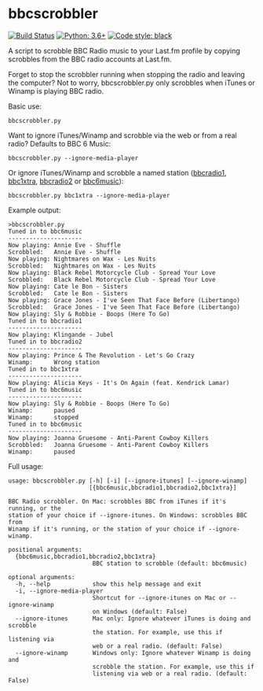 bbcscrobbler
============

[![Build Status](https://travis-ci.org/hugovk/lastfm-tools.svg?branch=master)](https://travis-ci.org/hugovk/lastfm-tools)
[![Python: 3.6+](https://img.shields.io/badge/python-3.6+-blue.svg)](https://www.python.org/downloads/)
[![Code style: black](https://img.shields.io/badge/code%20style-black-000000.svg)](https://github.com/psf/black)

A script to scrobble BBC Radio music to your Last.fm profile by copying scrobbles from the BBC radio accounts at Last.fm.

Forget to stop the scrobbler running when stopping the radio and leaving the computer? Not to worry, bbcscrobbler.py 
only scrobbles when iTunes or Winamp is playing BBC radio. 

Basic use:

```
bbcscrobbler.py
```

Want to ignore iTunes/Winamp and scrobble via the web or from a real radio? Defaults to BBC 6 Music: 

```
bbcscrobbler.py --ignore-media-player
```

Or ignore iTunes/Winamp and scrobble a named station ([bbcradio1](https://www.last.fm/user/bbcradio1), [bbc1xtra](https://www.last.fm/user/bbc1xtra), [bbcradio2](https://www.last.fm/user/bbcradio2) or [bbc6music](https://www.last.fm/user/bbc6music)):

```
bbcscrobbler.py bbc1xtra --ignore-media-player
```


Example output:

```
>bbcscrobbler.py
Tuned in to bbc6music
---------------------
Now playing: Annie Eve - Shuffle
Scrobbled:   Annie Eve - Shuffle
Now playing: Nightmares on Wax - Les Nuits
Scrobbled:   Nightmares on Wax - Les Nuits
Now playing: Black Rebel Motorcycle Club - Spread Your Love
Scrobbled:   Black Rebel Motorcycle Club - Spread Your Love
Now playing: Cate le Bon - Sisters
Scrobbled:   Cate le Bon - Sisters
Now playing: Grace Jones - I've Seen That Face Before (Libertango)
Scrobbled:   Grace Jones - I've Seen That Face Before (Libertango)
Now playing: Sly & Robbie - Boops (Here To Go)
Tuned in to bbcradio1
---------------------
Now playing: Klingande - Jubel
Tuned in to bbcradio2
---------------------
Now playing: Prince & The Revolution - Let's Go Crazy
Winamp:      Wrong station
Tuned in to bbc1xtra
---------------------
Now playing: Alicia Keys - It's On Again (feat. Kendrick Lamar)
Tuned in to bbc6music
---------------------
Now playing: Sly & Robbie - Boops (Here To Go)
Winamp:      paused
Winamp:      stopped
Tuned in to bbc6music
---------------------
Now playing: Joanna Gruesome - Anti-Parent Cowboy Killers
Scrobbled:   Joanna Gruesome - Anti-Parent Cowboy Killers
Winamp:      paused
```

Full usage:
```
usage: bbcscrobbler.py [-h] [-i] [--ignore-itunes] [--ignore-winamp]
                       [{bbc6music,bbcradio1,bbcradio2,bbc1xtra}]

BBC Radio scrobbler. On Mac: scrobbles BBC from iTunes if it's running, or the
station of your choice if --ignore-itunes. On Windows: scrobbles BBC from
Winamp if it's running, or the station of your choice if --ignore-winamp.

positional arguments:
  {bbc6music,bbcradio1,bbcradio2,bbc1xtra}
                        BBC station to scrobble (default: bbc6music)

optional arguments:
  -h, --help            show this help message and exit
  -i, --ignore-media-player
                        Shortcut for --ignore-itunes on Mac or --ignore-winamp
                        on Windows (default: False)
  --ignore-itunes       Mac only: Ignore whatever iTunes is doing and scrobble
                        the station. For example, use this if listening via
                        web or a real radio. (default: False)
  --ignore-winamp       Windows only: Ignore whatever Winamp is doing and
                        scrobble the station. For example, use this if
                        listening via web or a real radio. (default: False)
```

